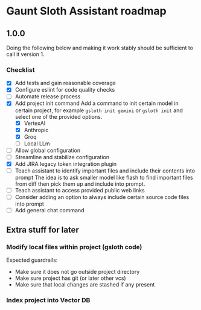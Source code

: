 # Gaunt Sloth Assistant roadmap

## 1.0.0
Doing the following below and making it work stably should be sufficient to call it version 1. 

### Checklist

- [x] Add tests and gain reasonable coverage
- [x] Configure eslint for code quality checks
- [ ] Automate release process
- [x] Add project init command
  Add a command to init certain model in certain project, for example `gsloth init gemini`
  or `gsloth init` and select one of the provided options. 
  -[x] VertexAI
  -[x] Anthropic
  -[x] Groq
  -[ ] Local LLm 
- [ ] Allow global configuration
- [ ] Streamline and stabilize configuration
- [x] Add JIRA legacy token integration plugin
- [ ] Teach assistant to identify important files and include their contents into prompt
  The idea is to ask smaller model like flash to find important files from diff then pick them up and include into prompt.
- [ ] Teach assistant to access provided public web links
- [ ] Consider adding an option to always include certain source code files into prompt
- [ ] Add general chat command

## Extra stuff for later

### Modify local files within project (gsloth code)
Expected guardrails:
- Make sure it does not go outside project directory
- Make sure project has git (or later other vcs)
- Make sure that local changes are stashed if any present

### Index project into Vector DB

